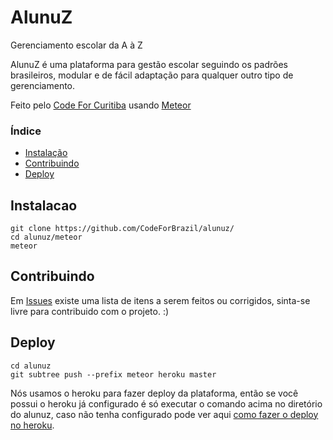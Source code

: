 # AlunuZ

Gerenciamento escolar da A à Z

AlunuZ é uma plataforma para gestão escolar seguindo os padrões brasileiros, modular e de fácil adaptação para qualquer outro tipo de gerenciamento.

Feito pelo [Code For Curitiba](http://openbrazil.org) usando [Meteor](http://meteor.com)

### Índice

- [Instalação](#instalacao)
- [Contribuindo](#contribuindo)
- [Deploy](#deploy)

<a name="instalacao"></a>
## Instalacao

```shell
git clone https://github.com/CodeForBrazil/alunuz/
cd alunuz/meteor
meteor
```

<a name="contribuindo"></a>
## Contribuindo

Em [Issues](https://github.com/CodeForBrazil/alunuz/issues) existe uma lista de itens a serem feitos ou corrigidos, sinta-se livre para contribuido com o projeto. :)

<a name="deploy"></a>
## Deploy

```shell
cd alunuz
git subtree push --prefix meteor heroku master
```

Nós usamos o heroku para fazer deploy da plataforma, então se você possui o heroku já configurado é só executar o comando acima no diretório do alunuz, caso não tenha configurado pode ver aqui [como fazer o deploy no heroku](http://blog.nerijunior.com/2015/09/22/meteor-heroku-como-fazer-o-deploy-instalacao/).
